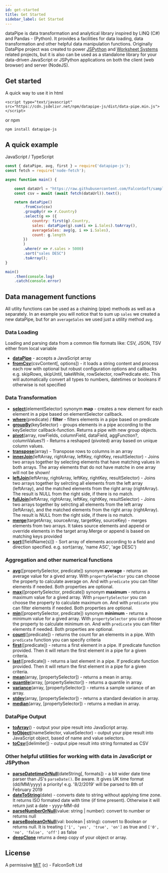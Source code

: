 ```yaml
---
id: get-started
title: Get Started
sidebar_label: Get Started
---
```


dataPipe is data transformation and analytical library inspired by LINQ (C#) and Pandas - (Python). It provides a facilities for data loading, data transformation and other helpful data manipulation functions. Originally DataPipe project was created to power [JSPython](https://github.com/jspython-dev/jspython) and [Worksheet Systems](https://worksheet.systems) related projects, but it is also can be used as a standalone library for your data-driven JavaScript or JSPython applications on both the client (web browser) and server (NodeJS).

## Get started

A quick way to use it in html

```
<script type="text/javascript" src="https://cdn.jsdelivr.net/npm/datapipe-js/dist/data-pipe.min.js"></script>
```

or npm

```
npm install datapipe-js
```

## A quick example
JavaScript / TypeScript
```js
const { dataPipe, avg, first } = require('datapipe-js');
const fetch = require('node-fetch');

async function main() {

    const dataUrl = "https://raw.githubusercontent.com/FalconSoft/sample-data/master/CSV/sample-testing-data-100.csv";
    const csv = await (await fetch(dataUrl)).text();

    return dataPipe()
        .fromCsv(csv)
        .groupBy(r => r.Country)
        .select(g => ({
            country: first(g).Country,
            sales: dataPipe(g).sum(i => i.Sales).toArray(),
            averageSales: avg(g, i => i.Sales),
            count: g.length
        })
        )
        .where(r => r.sales > 5000)
        .sort("sales DESC")
        .toArray();
}

main()
    .then(console.log)
    .catch(console.error)
```

## Data management functions

All utlity functions can be used as a chaining (pipe) methods as well as a separately. In an example you will notice that to sum up `sales` we created a new dataPipe, but for an `averageSales` we used just a utility method `avg`. 

### Data Loading

Loading and parsing data from a common file formats like: CSV, JSON, TSV either from local variable

 - [**dataPipe**](/docs/datapipe#datapipe) - accepts a JavaScript array
 - [**fromCsv**](/docs/datapipe#fromcsv)(csvContent[, options]) - it loads a string content and process each row with optional but robust configuration options and callbacks e.g. skipRows, skipUntil, takeWhile, rowSelector, rowPredicate etc. This will automatically convert all types to numbers, datetimes or booleans if otherwise is not specified

### Data Transformation

 - [**select**](/docs/datapipe-js-array#select)(elementSelector) synonym **map** - creates a new element for each element in a pipe based on elementSelector callback.
 - [**where**](/docs/datapipe-js-array#where)(predicate) / **filter** - filters elements in a pipe based on predicate
 - [**groupBy**](/docs/datapipe-js-array#groupby)(keySelector) - groups elements in a pipe according to the keySelector callback-function. Returns a pipe with new group objects.
 - [**pivot**](/docs/datapipe-js-array#pivot)(array, rowFields, columnField, dataField, aggFunction?, columnValues?) - Returns a reshaped (pivoted) array based on unique column values.
 - [**transpose**](/docs/datapipe-js-array#transpose)(array) - Transpose rows to columns in an array
 - [**innerJoin**](/docs/datapipe-js-array#innerjoin)(leftArray, rightArray, leftKey, rightKey, resultSelector) - Joins two arrays together by selecting elements that have matching values in both arrays. The array elements that do not have matche in one array will not be shown!
 - [**leftJoin**](/docs/datapipe-js-array#leftjoin)(leftArray, rightArray, leftKey, rightKey, resultSelector) - Joins two arrays together by selrcting all elements from the left array (leftArray), and the matched elements from the right array (rightArray). The result is NULL from the right side, if there is no match.
 - [**fullJoin**](/docs/datapipe-js-array#fulljoin)(leftArray, rightArray, leftKey, rightKey, resultSelector) - Joins two arrays together by selrcting all elements from the left array (leftArray), and the matched elements from the right array (rightArray). The result is NULL from the right side, if there is no match.
 - [**merge**](/docs/datapipe-js-array#merge)(targetArray, sourceArray, targetKey, sourceKey) - merges elements from two arrays. It takes source elements and append or override elements in the target array.Merge or append is based on matching keys provided
 - [**sort**](/docs/datapipe-js-array#sort)([fieldName(s)]) - Sort array of elements according to a field and direction specified. e.g. sort(array, 'name ASC', 'age DESC')


### Aggregation and other numerical functions

 - [**avg**](/docs/datapipe-js-array#avg)([propertySelector, predicate]) synonym **average** - returns an average value for a gived array. With `propertySelector` you can choose the property to calculate average on. And with `predicate` you can filter elements if needed. Both properties are optional.
 - [**max**](/docs/datapipe-js-array#max)([propertySelector, predicate]) synonym **maximum** - returns a maximum value for a gived array. With `propertySelector` you can choose the property to calculate maximum on. And with `predicate` you can filter elements if needed. Both properties are optional.
 - [**min**](/docs/datapipe-js-array#min)([propertySelector, predicate]) synonym **minimum** - returns a minimum value for a gived array. With `propertySelector` you can choose the property to calculate minimum on. And with `predicate` you can filter elements if needed. Both properties are optional.
 - [**count**](/docs/datapipe-js-array#count)([predicate]) - returns the count for an elements in a pipe. With `predicate` function you can specify criteria
 - [**first**](/docs/datapipe-js-array#first)([predicate]) - returns a first element in a pipe. If predicate function provided. Then it will return the first element in a pipe for a given criteria.
 - [**last**](/docs/datapipe-js-array#last)([predicate]) - returns a last element in a pipe. If predicate function provided. Then it will return the first element in a pipe for a given criteria.
 - [**mean**](/docs/datapipe-js-array#mean)(array, [propertySelector]) - returns a mean in array.
 - [**quantile**](/docs/datapipe-js-array#quantile)(array, [propertySelector]) - returns a quantile in array.
 - [**variance**](/docs/datapipe-js-array#variance)(array, [propertySelector]) - returns a sample variance of an array.
 - [**stdev**](/docs/datapipe-js-array#stdev)(array, [propertySelector]) - returns a standard deviation in array.
 - [**median**](/docs/datapipe-js-array#median)(array, [propertySelector]) - returns a median in array.
 
### DataPipe Output

 - [**toArray**](/docs/datapipe#toarray)() - output your pipe result into JavaScript array.
 - [**toObject**](/docs/datapipe#toobject)(nameSelector, valueSelector) - output your pipe result into JavaScript object, based of name and value selectors.
 - [**toCsv**](/docs/datapipe#tocsv)([delimiter]) - output pipe result into string formated as CSV


### Other helpful utilities for working with data in JavaScript or JSPython
 - [**parseDatetimeOrNull**](/docs/datapipe-js-utils#parsedatetimeornull)(dateString[, formats]) - a bit wider date time parser than JS's `parseDate()`. Be aware. It gives UK time format (dd/MM/yyyy) a priority! e.g. '8/2/2019' will be parsed to 8th of February 2019
 - [**dateToString**](/docs/datapipe-js-utils#datetostring)(date) - converts date to string without applying time zone. It returns ISO formated date with time (if time present). Otherwise it will return just a date - yyyy-MM-dd
 - [**parseNumberOrNull**](/docs/datapipe-js-utils#parsenumberornull)(value: string | number): convert to number or returns null
 - [**parseBooleanOrNull**](/docs/datapipe-js-utils#parsebooleanornull)(val: boolean | string): convert to Boolean or returns null. It is treating `['1', 'yes', 'true', 'on']` as true and `['0', 'no', 'false', 'off']` as false 
 - [**deepClone**](/docs/datapipe-js-utils#deepclone) returns a deep copy of your object or array.

## License
A permissive [MIT](https://github.com/FalconSoft/dataPipe/blob/master/LICENSE) (c) - FalconSoft Ltd

 

